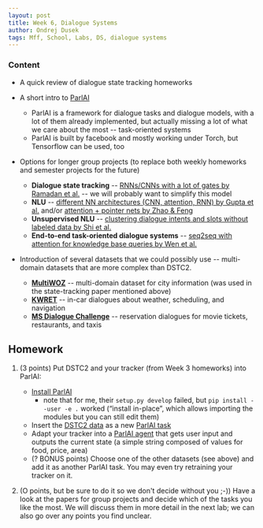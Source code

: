 ```yaml
---
layout: post
title: Week 6, Dialogue Systems
author: Ondrej Dusek
tags: Mff, School, Labs, DS, dialogue systems
---
```


### Content

- A quick review of dialogue state tracking homeworks

- A short intro to [ParlAI](http://parl.ai)
    - ParlAI is a framework for dialogue tasks and dialogue models, with a lot of them already implemented, but actually missing a lot of what we care about the most -- task-oriented systems
    - ParlAI is built by facebook and mostly working under Torch, but Tensorflow can be used, too

- Options for longer group projects (to replace both weekly homeworks and semester projects for the future)
    - **Dialogue state tracking** -- [RNNs/CNNs with a lot of gates by Ramadan et al.](https://arxiv.org/pdf/1807.06517.pdf) -- we will probably want to simplify this model
    - **NLU** -- [different NN architectures (CNN, attention, RNN) by Gupta et al.](http://arxiv.org/abs/1903.08268) and/or [attention + pointer nets by Zhao & Feng](https://aclweb.org/anthology/P18-2068)
    - **Unsupervised NLU** -- [clustering dialogue intents and slots without labeled data by Shi et al.](https://aclweb.org/anthology/D18-1072)
    - **End-to-end task-oriented dialogue systems** -- [seq2seq with attention for knowledge base queries by Wen et al.](https://arxiv.org/pdf/1806.04441.pdf)

- Introduction of several datasets that we could possibly use -- multi-domain datasets that are more complex than DSTC2.
    - **[MultiWOZ](http://dialogue.mi.eng.cam.ac.uk/index.php/corpus/)** -- multi-domain dataset for city information (was used in the state-tracking paper mentioned above)
    - **[KWRET](https://nlp.stanford.edu/blog/a-new-multi-turn-multi-domain-task-oriented-dialogue-dataset/)** -- in-car dialogues about weather, scheduling, and navigation
    - **[MS Dialogue Challenge](https://github.com/xiul-msr/e2e_dialog_challenge)** -- reservation dialogues for movie tickets, restaurants, and taxis


## Homework

1. (3 points) Put DSTC2 and your tracker (from Week 3 homeworks) into ParlAI:
    - [Install ParlAI](https://parl.ai/docs/tutorial_quick.html)
    	- note that for me, their `setup.py develop` failed, but `pip install --user -e .` worked (“install in-place”, which allows importing the modules but you can still edit them)
    - Insert the [DSTC2 data](https://gitlab.com/ufal/dsg/ds-dstc2) as a new [ParlAI task](https://parl.ai/docs/tutorial_task.html)
    - Adapt your tracker into a [ParlAI agent](https://parl.ai/docs/tutorial_seq2seq.html) that gets user input and outputs the current state (a simple string composed of values for food, price, area)
    - (? BONUS points) Choose one of the other datasets (see above) and add it as another ParlAI task. You may even try retraining your tracker on it.

2. (O points, but be sure to do it so we don't decide without you ;-)) Have a look at the papers for group projects and decide which of the tasks you like the most. We will discuss them in more detail in the next lab; we can also go over any points you find unclear.
